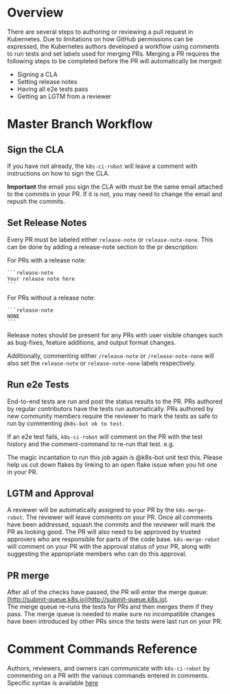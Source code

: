 # Overview

There are several steps to authoring or reviewing a pull request in Kubernetes.
Due to limitations on how GitHub permissions can be expressed, the Kubernetes
authors developed a workflow using comments to run tests and set labels
used for merging PRs.  Merging a PR requires the following steps to be
completed before the PR will automatically be merged:

- Signing a CLA
- Setting release notes
- Having all e2e tests pass
- Getting an LGTM from a reviewer

# Master Branch Workflow

## Sign the CLA

If you have not already, the `k8s-ci-robot` will leave a comment with
instructions on how to sign the CLA.

**Important** the email you sign the CLA with must be the same email
attached to the commits in your PR.  If it is not, you may need to change
the email and repush the commits.

## Set Release Notes

Every PR must be labeled either `release-note` or `release-note-none`.
This can be done by adding a release-note section to the pr description:

For PRs with a release note:

    ```release-note
    Your release note here
    ```



For PRs without a release note:

    ```release-note
    NONE
    ```

Release notes should be present for any PRs with user visible changes such as
bug-fixes, feature additions, and output format changes.

Additionally, commenting either `/release-note` or `/release-note-none`
will also set the `release-note` or `release-note-none` labels respectively.

## Run e2e Tests

End-to-end tests are run and post the status results to the PR.  PRs authored by
regular contributors have the tests run automatically.  PRs authored by new
community members require the reviewer to mark the tests as safe to run by
commenting `@k8s-bot ok to test`.

If an e2e test fails, `k8s-ci-robot` will comment on the PR with the test history
and the comment-command to re-run that test.  e.g.

>
The magic incantation to run this job again is @k8s-bot unit test this. Please help us cut down flakes by linking to an open flake issue when you hit one in your PR.

## LGTM and Approval

A reviewer will be automatically assigned to your PR by the `k8s-merge-robot`.  The
reviewer will leave comments on your PR.  Once all comments have been addressed,
squash the commits and the reviewer will mark the PR as looking good.  The PR will
also need to be approved by trusted approvers who are responsible for parts of the
code base.  `k8s-merge-robot` will comment on your PR with the approval status of
your PR, along with suggesting the appropriate members who can do this approval.

## PR merge

After all of the checks have passed, the PR will enter the merge queue:
[http://submit-queue.k8s.io](http://submit-queue.k8s.io).  
The merge queue re-runs the tests for PRs and then merges them if they pass.  The
merge queue is needed to make sure no incompatible changes have been introduced by other
PRs since the tests were last run on your PR.

# Comment Commands Reference

Authors, reviewers, and owners can communicate with `k8s-ci-robot` by
commenting on a PR with the various commands entered in comments. Specific syntax
is available [here](https://github.com/kubernetes/test-infra/blob/master/commands.md)
